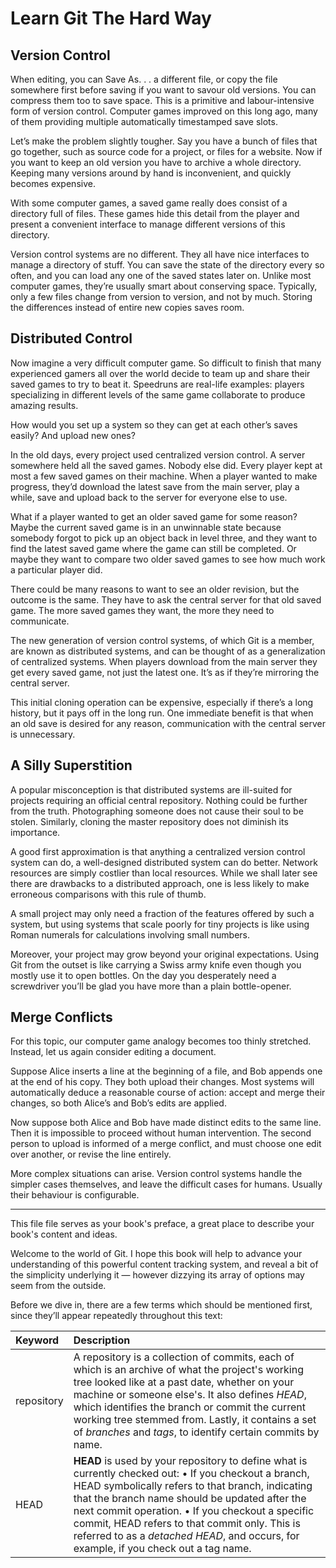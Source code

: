 # Learn Git The Hard Way

## Version Control

When editing, you can Save As. . . a different file, or copy the file somewhere first before saving if you want to savour old versions. You can compress them too to save space. This is a primitive and labour-intensive form of version control. Computer games improved on this long ago, many of them providing multiple automatically timestamped save slots.

Let’s make the problem slightly tougher. Say you have a bunch of files that go together, such as source code for a project, or files for a website. Now if you want to keep an old version you have to archive a whole directory. Keeping many versions around by hand is inconvenient, and quickly becomes expensive.

With some computer games, a saved game really does consist of a directory full of files. These games hide this detail from the player and present a convenient interface to manage different versions of this directory.

Version control systems are no different. They all have nice interfaces to manage a directory of stuff. You can save the state of the directory every so often, and you can load any one of the saved states later on. Unlike most computer games, they’re usually smart about conserving space. Typically, only a few files change from version to version, and not by much. Storing the differences instead of entire new copies saves room.

## Distributed Control

Now imagine a very difficult computer game. So difficult to finish that many experienced gamers all over the world decide to team up and share their saved games to try to beat it. Speedruns are real-life examples: players specializing in different levels of the same game collaborate to produce amazing results.

How would you set up a system so they can get at each other’s saves easily? And upload new ones?

In the old days, every project used centralized version control. A server somewhere held all the saved games. Nobody else did. Every player kept at most a few saved games on their machine. When a player wanted to make progress, they’d download the latest save from the main server, play a while, save and upload back to the server for everyone else to use.

What if a player wanted to get an older saved game for some reason? Maybe the current saved game is in an unwinnable state because somebody forgot to pick up an object back in level three, and they want to find the latest saved game where the game can still be completed. Or maybe they want to compare two older saved games to see how much work a particular player did.

There could be many reasons to want to see an older revision, but the outcome is the same. They have to ask the central server for that old saved game. The more saved games they want, the more they need to communicate.

The new generation of version control systems, of which Git is a member, are known as distributed systems, and can be thought of as a generalization of centralized systems. When players download from the main server they get every saved game, not just the latest one. It’s as if they’re mirroring the central server.

This initial cloning operation can be expensive, especially if there’s a long history, but it pays off in the long run. One immediate benefit is that when an old save is desired for any reason, communication with the central server is unnecessary.

## A Silly Superstition

A popular misconception is that distributed systems are ill-suited for projects requiring an official central repository. Nothing could be further from the truth. Photographing someone does not cause their soul to be stolen. Similarly, cloning the master repository does not diminish its importance.

A good first approximation is that anything a centralized version control system can do, a well-designed distributed system can do better. Network resources are simply costlier than local resources. While we shall later see there are drawbacks to a distributed approach, one is less likely to make erroneous comparisons with this rule of thumb.

A small project may only need a fraction of the features offered by such a system, but using systems that scale poorly for tiny projects is like using Roman numerals for calculations involving small numbers.

Moreover, your project may grow beyond your original expectations. Using Git from the outset is like carrying a Swiss army knife even though you mostly use it to open bottles. On the day you desperately need a screwdriver you’ll be glad you have more than a plain bottle-opener.

## Merge Conflicts

For this topic, our computer game analogy becomes too thinly stretched. Instead, let us again consider editing a document.

Suppose Alice inserts a line at the beginning of a file, and Bob appends one at the end of his copy. They both upload their changes. Most systems will automatically deduce a reasonable course of action: accept and merge their changes, so both Alice’s and Bob’s edits are applied.

Now suppose both Alice and Bob have made distinct edits to the same line. Then it is impossible to proceed without human intervention. The second person to upload is informed of a merge conflict, and must choose one edit over another, or revise the line entirely.

More complex situations can arise. Version control systems handle the simpler cases themselves, and leave the difficult cases for humans. Usually their behaviour is configurable.

----------------

This file file serves as your book's preface, a great place to describe your book's content and ideas.

Welcome to the world of Git. I hope this book will help to advance your understanding of this powerful content tracking system, and reveal a bit of the simplicity underlying it — however dizzying its array of options may seem from the outside.

Before we dive in, there are a few terms which should be mentioned first, since they’ll appear repeatedly throughout this text:

| Keyword | Description |
| :--- | :--- |
| repository | A repository is a collection of commits, each of which is an archive of what the project's working tree looked like at a past date, whether on your machine or someone else's. It also defines _HEAD_, which identifies the branch or commit the current working tree stemmed from. Lastly, it contains a set of _branches_ and _tags_, to identify certain commits by name. |
| HEAD | **HEAD** is used by your repository to define what is currently checked out: • If you checkout a branch, HEAD symbolically refers to that branch, indicating that the branch name should be updated after the next commit operation. • If you checkout a specific commit, HEAD refers to that commit only. This is referred to as a _detached HEAD_, and occurs, for example, if you check out a tag name. |



